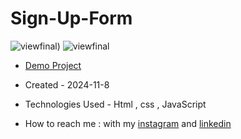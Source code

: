 # Sign-Up-Form
![viewfinal](https://github.com/user-attachments/assets/d6066650-aefd-49da-9337-fbb3567b894f))
![viewfinal]()
- [Demo Project](https://fatemeabdolmaleki.github.io/Sign-Up-Form/)

- Created - 2024-11-8

- Technologies Used - Html , css , JavaScript 

- How to reach me : with my [instagram](https://www.instagram.com/fatemeabdolmaleki_) and [linkedin](https://www.linkedin.com/in/fateme-abdolmaleki/)

